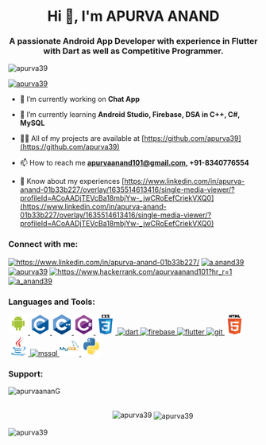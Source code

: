 <h1 align="center">Hi 👋, I'm APURVA ANAND</h1>
<h3 align="center">A passionate Android App Developer with experience in Flutter with Dart as well as Competitive Programmer.</h3>

<p align="left"> <img src="https://komarev.com/ghpvc/?username=apurva39&label=Profile%20views&color=0e75b6&style=flat" alt="apurva39" /> </p>

<p align="left"> <a href="https://github.com/ryo-ma/github-profile-trophy"><img src="https://github-profile-trophy.vercel.app/?username=apurva39" alt="apurva39" /></a> </p>

- 🔭 I’m currently working on **Chat App**

- 🌱 I’m currently learning **Android Studio, Firebase, DSA in C++, C#, MySQL**

- 👨‍💻 All of my projects are available at [https://github.com/apurva39](https://github.com/apurva39)

- 📫 How to reach me **apurvaanand101@gmail.com, +91-8340776554**

- 📄 Know about my experiences [https://www.linkedin.com/in/apurva-anand-01b33b227/overlay/1635514613416/single-media-viewer/?profileId=ACoAADjTEVcBa18mbjYw-_jwCRoEefCriekVXQ0](https://www.linkedin.com/in/apurva-anand-01b33b227/overlay/1635514613416/single-media-viewer/?profileId=ACoAADjTEVcBa18mbjYw-_jwCRoEefCriekVXQ0)

<h3 align="left">Connect with me:</h3>
<p align="left">
<a href="https://linkedin.com/in/https://www.linkedin.com/in/apurva-anand-01b33b227/" target="blank"><img align="center" src="https://raw.githubusercontent.com/rahuldkjain/github-profile-readme-generator/master/src/images/icons/Social/linked-in-alt.svg" alt="https://www.linkedin.com/in/apurva-anand-01b33b227/" height="30" width="40" /></a>
<a href="https://instagram.com/a.anand39" target="blank"><img align="center" src="https://raw.githubusercontent.com/rahuldkjain/github-profile-readme-generator/master/src/images/icons/Social/instagram.svg" alt="a.anand39" height="30" width="40" /></a>
<a href="https://www.codechef.com/users/apurva39" target="blank"><img align="center" src="https://cdn.jsdelivr.net/npm/simple-icons@3.1.0/icons/codechef.svg" alt="apurva39" height="30" width="40" /></a>
<a href="https://www.hackerrank.com/https://www.hackerrank.com/apurvaanand101?hr_r=1" target="blank"><img align="center" src="https://raw.githubusercontent.com/rahuldkjain/github-profile-readme-generator/master/src/images/icons/Social/hackerrank.svg" alt="https://www.hackerrank.com/apurvaanand101?hr_r=1" height="30" width="40" /></a>
<a href="https://www.leetcode.com/a_anand39" target="blank"><img align="center" src="https://raw.githubusercontent.com/rahuldkjain/github-profile-readme-generator/master/src/images/icons/Social/leet-code.svg" alt="a_anand39" height="30" width="40" /></a>
</p>

<h3 align="left">Languages and Tools:</h3>
<p align="left"> <a href="https://developer.android.com" target="_blank" rel="noreferrer"> <img src="https://raw.githubusercontent.com/devicons/devicon/master/icons/android/android-original-wordmark.svg" alt="android" width="40" height="40"/> </a> <a href="https://www.cprogramming.com/" target="_blank" rel="noreferrer"> <img src="https://raw.githubusercontent.com/devicons/devicon/master/icons/c/c-original.svg" alt="c" width="40" height="40"/> </a> <a href="https://www.w3schools.com/cpp/" target="_blank" rel="noreferrer"> <img src="https://raw.githubusercontent.com/devicons/devicon/master/icons/cplusplus/cplusplus-original.svg" alt="cplusplus" width="40" height="40"/> </a> <a href="https://www.w3schools.com/cs/" target="_blank" rel="noreferrer"> <img src="https://raw.githubusercontent.com/devicons/devicon/master/icons/csharp/csharp-original.svg" alt="csharp" width="40" height="40"/> </a> <a href="https://www.w3schools.com/css/" target="_blank" rel="noreferrer"> <img src="https://raw.githubusercontent.com/devicons/devicon/master/icons/css3/css3-original-wordmark.svg" alt="css3" width="40" height="40"/> </a> <a href="https://dart.dev" target="_blank" rel="noreferrer"> <img src="https://www.vectorlogo.zone/logos/dartlang/dartlang-icon.svg" alt="dart" width="40" height="40"/> </a> <a href="https://firebase.google.com/" target="_blank" rel="noreferrer"> <img src="https://www.vectorlogo.zone/logos/firebase/firebase-icon.svg" alt="firebase" width="40" height="40"/> </a> <a href="https://flutter.dev" target="_blank" rel="noreferrer"> <img src="https://www.vectorlogo.zone/logos/flutterio/flutterio-icon.svg" alt="flutter" width="40" height="40"/> </a> <a href="https://git-scm.com/" target="_blank" rel="noreferrer"> <img src="https://www.vectorlogo.zone/logos/git-scm/git-scm-icon.svg" alt="git" width="40" height="40"/> </a> <a href="https://www.w3.org/html/" target="_blank" rel="noreferrer"> <img src="https://raw.githubusercontent.com/devicons/devicon/master/icons/html5/html5-original-wordmark.svg" alt="html5" width="40" height="40"/> </a> <a href="https://www.java.com" target="_blank" rel="noreferrer"> <img src="https://raw.githubusercontent.com/devicons/devicon/master/icons/java/java-original.svg" alt="java" width="40" height="40"/> </a> <a href="https://www.microsoft.com/en-us/sql-server" target="_blank" rel="noreferrer"> <img src="https://www.svgrepo.com/show/303229/microsoft-sql-server-logo.svg" alt="mssql" width="40" height="40"/> </a> <a href="https://www.mysql.com/" target="_blank" rel="noreferrer"> <img src="https://raw.githubusercontent.com/devicons/devicon/master/icons/mysql/mysql-original-wordmark.svg" alt="mysql" width="40" height="40"/> </a> <a href="https://www.python.org" target="_blank" rel="noreferrer"> <img src="https://raw.githubusercontent.com/devicons/devicon/master/icons/python/python-original.svg" alt="python" width="40" height="40"/> </a> </p>

<h3 align="left">Support:</h3>
<p><a href="https://www.buymeacoffee.com/apurvaananG"> <img align="left" src="https://cdn.buymeacoffee.com/buttons/v2/default-yellow.png" height="50" width="210" alt="apurvaananG" /></a></p><br><br>

<p><img align="left" src="https://github-readme-stats.vercel.app/api/top-langs?username=apurva39&show_icons=true&locale=en&layout=compact" alt="apurva39" /></p>

<p>&nbsp;<img align="center" src="https://github-readme-stats.vercel.app/api?username=apurva39&show_icons=true&locale=en" alt="apurva39" /></p>

<p><img align="center" src="https://github-readme-streak-stats.herokuapp.com/?user=apurva39&" alt="apurva39" /></p>
